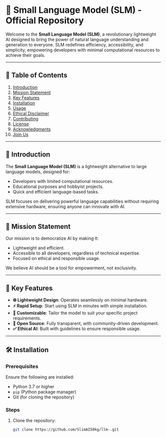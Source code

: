 # 🚀 Small Language Model (SLM) - Official Repository

Welcome to the **Small Language Model (SLM)**, a revolutionary lightweight AI designed to bring the power of natural language understanding and generation to everyone. SLM redefines efficiency, accessibility, and simplicity, empowering developers with minimal computational resources to achieve their goals.

---

## 📖 Table of Contents

1. [Introduction](#introduction)
2. [Mission Statement](#mission-statement)
3. [Key Features](#key-features)
4. [Installation](#installation)
5. [Usage](#usage)
6. [Ethical Disclaimer](#ethical-disclaimer)
7. [Contributing](#contributing)
8. [License](#license)
9. [Acknowledgments](#acknowledgments)
10. [Join Us](#join-us)

---

## 🌟 Introduction

The **Small Language Model (SLM)** is a lightweight alternative to large language models, designed for:
- Developers with limited computational resources.
- Educational purposes and hobbyist projects.
- Quick and efficient language-based tasks.

SLM focuses on delivering powerful language capabilities without requiring extensive hardware, ensuring anyone can innovate with AI.

---

## 🎯 Mission Statement

Our mission is to democratize AI by making it:
- Lightweight and efficient.
- Accessible to all developers, regardless of technical expertise.
- Focused on ethical and responsible usage.

We believe AI should be a tool for empowerment, not exclusivity.

---

## 🔑 Key Features

- **🌐 Lightweight Design**: Operates seamlessly on minimal hardware.
- **⚡ Rapid Setup**: Start using SLM in minutes with simple installation.
- **🔧 Customizable**: Tailor the model to suit your specific project requirements.
- **📜 Open Source**: Fully transparent, with community-driven development.
- **✅ Ethical AI**: Built with guidelines to ensure responsible usage.

---

## 🛠 Installation

### Prerequisites
Ensure the following are installed:
- Python 3.7 or higher
- `pip` (Python package manager)
- Git (for cloning the repository)

### Steps
1. Clone the repository:
   ```bash
   git clone https://github.com/SlimAI50kg/llm-.git
